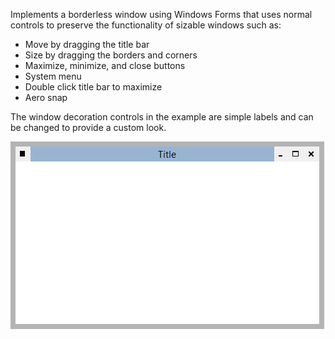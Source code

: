 Implements a borderless window using Windows Forms that uses normal controls to preserve the functionality of sizable windows such as:

- Move by dragging the title bar
- Size by dragging the borders and corners
- Maximize, minimize, and close buttons
- System menu
- Double click title bar to maximize
- Aero snap

The window decoration controls in the example are simple labels and can be changed to provide a custom look.

![Example](screenshot.png "Example screenshot")
